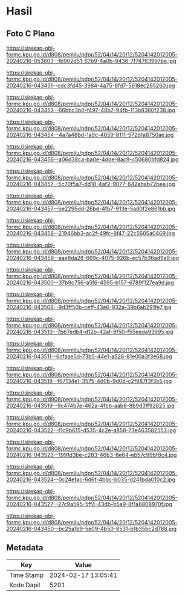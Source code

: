 # Hasil

## Foto C Plano

https://sirekap-obj-formc.kpu.go.id/d808/pemilu/pdpr/52/04/14/20/12/5204142012005-20240216-053603--fb902d51-67b9-4a0b-9436-7f74763997be.jpg

https://sirekap-obj-formc.kpu.go.id/d808/pemilu/pdpr/52/04/14/20/12/5204142012005-20240216-043451--cdc3fd45-3984-4a75-8fd7-5618ec265260.jpg

https://sirekap-obj-formc.kpu.go.id/d808/pemilu/pdpr/52/04/14/20/12/5204142012005-20240216-043453--66bbc3b0-f497-48b7-94fb-113b8360f238.jpg

https://sirekap-obj-formc.kpu.go.id/d808/pemilu/pdpr/52/04/14/20/12/5204142012005-20240216-043454--4a7a48bd-1a9c-4059-8111-572b1a8750ae.jpg

https://sirekap-obj-formc.kpu.go.id/d808/pemilu/pdpr/52/04/14/20/12/5204142012005-20240216-043456--a06d38ca-ba0e-4dde-8ac9-c50680bfd824.jpg

https://sirekap-obj-formc.kpu.go.id/d808/pemilu/pdpr/52/04/14/20/12/5204142012005-20240216-043457--5c70f5a7-dd18-4af2-9077-642abab72bee.jpg

https://sirekap-obj-formc.kpu.go.id/d808/pemilu/pdpr/52/04/14/20/12/5204142012005-20240216-043457--be2295dd-26bd-4fb7-913e-5ad0f2e861bb.jpg

https://sirekap-obj-formc.kpu.go.id/d808/pemilu/pdpr/52/04/14/20/12/5204142012005-20240216-043458--21946bb3-ac2f-49fc-8f47-22c5605a0469.jpg

https://sirekap-obj-formc.kpu.go.id/d808/pemilu/pdpr/52/04/14/20/12/5204142012005-20240216-043459--aae8da28-669c-4075-926b-ec57b36ad9a9.jpg

https://sirekap-obj-formc.kpu.go.id/d808/pemilu/pdpr/52/04/14/20/12/5204142012005-20240216-043500--37b9c756-a5f6-4595-b157-6789f127ea9d.jpg

https://sirekap-obj-formc.kpu.go.id/d808/pemilu/pdpr/52/04/14/20/12/5204142012005-20240216-043508--9d3ff50b-ceff-43e6-932a-39b6ab291fe7.jpg

https://sirekap-obj-formc.kpu.go.id/d808/pemilu/pdpr/52/04/14/20/12/5204142012005-20240216-043510--7b67edb4-d12b-42af-9f50-f55eeda93995.jpg

https://sirekap-obj-formc.kpu.go.id/d808/pemilu/pdpr/52/04/14/20/12/5204142012005-20240216-043511--6cfaae5d-73b5-44e1-a526-81e00a3f3e68.jpg

https://sirekap-obj-formc.kpu.go.id/d808/pemilu/pdpr/52/04/14/20/12/5204142012005-20240216-043518--f67134e1-3575-4d0b-9d0d-c2f987f3f3b5.jpg

https://sirekap-obj-formc.kpu.go.id/d808/pemilu/pdpr/52/04/14/20/12/5204142012005-20240216-043519--9c474b7e-462a-4fbb-aab8-8b9d3ff92825.jpg

https://sirekap-obj-formc.kpu.go.id/d808/pemilu/pdpr/52/04/14/20/12/5204142012005-20240216-043522--f1c9b615-d535-4c2e-a858-73e463582553.jpg

https://sirekap-obj-formc.kpu.go.id/d808/pemilu/pdpr/52/04/14/20/12/5204142012005-20240216-043523--1991d3be-c283-46b3-8e64-eb57c99bf8c4.jpg

https://sirekap-obj-formc.kpu.go.id/d808/pemilu/pdpr/52/04/14/20/12/5204142012005-20240216-043524--0c24efac-6d6f-4bbc-b035-d241bda010c2.jpg

https://sirekap-obj-formc.kpu.go.id/d808/pemilu/pdpr/52/04/14/20/12/5204142012005-20240216-043527--27c9a595-5ff4-43db-b5a9-8f1a6808970f.jpg

https://sirekap-obj-formc.kpu.go.id/d808/pemilu/pdpr/52/04/14/20/12/5204142012005-20240216-043450--bc25a1b9-5e09-4b50-8531-b1b35bc2d768.jpg


## Metadata

| Key        | Value               |
| ---------- | ------------------- |
| Time Stamp | 2024-02-17 13:05:41 |
| Kode Dapil | 5201                |



